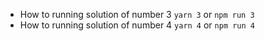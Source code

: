 - How to running solution of number 3
`yarn 3` or `npm run 3`
- How to running solution of number 4
`yarn 4` or `npm run 4`